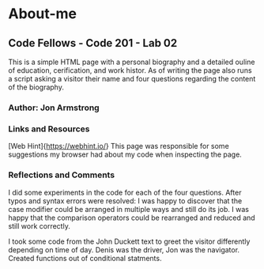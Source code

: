 # About-me

## Code Fellows - Code 201 - Lab 02

This is a simple HTML page with a personal biography and a detailed ouline of education, cerification, and work histor.
As of writing the page also runs a script asking a visitor their name and four questions regarding the content of the biography.

### Author: Jon Armstrong

### Links and Resources

[Web Hint]{<https://webhint.io/>}
This page was responsible for some suggestions my browser had about my code when inspecting the page.

### Reflections and Comments

I did some experiments in the code for each of the four questions.
After typos and syntax errors were resolved:
I was happy to discover that the case modifier could be arranged in multiple ways and still do its job.
I was happy that the comparison operators could be rearranged and reduced and still work correctly.

I took some code from the John Duckett text to greet the visitor differently depending on time of day.
Denis was the driver, Jon was the navigator. Created functions out of conditional statments.
